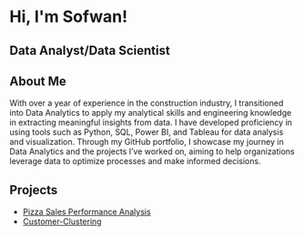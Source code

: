 <h1>Hi, I'm Sofwan! </h1>
<h2> Data Analyst/Data Scientist </h2>

<h2>About Me </h2>
With over a year of experience in the construction industry, I transitioned into Data Analytics to apply my analytical skills and engineering knowledge in extracting meaningful insights from data. I have developed proficiency in using tools such as Python, SQL, Power BI, and Tableau for data analysis and visualization. Through my GitHub portfolio, I showcase my journey in Data Analytics and the projects I’ve worked on, aiming to help organizations leverage data to optimize processes and make informed decisions.

<h2>Projects</h2>

- [Pizza Sales Performance Analysis](https://github.com/sofwankaji/Pizza-Sales-Performance-Analysis)
- [Customer-Clustering](https://github.com/sofwankaji/Customer-Clustering)
